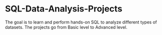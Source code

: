 # SQL-Data-Analysis-Projects
The goal is to learn and perform hands-on SQL to analyze different types of datasets. The projects go from Basic level to Advanced level. 
